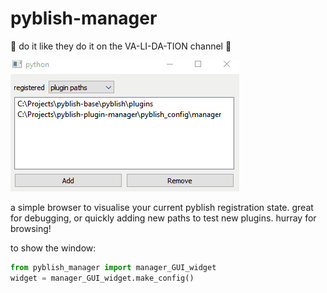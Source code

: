 # pyblish-manager
🎵 do it like they do it on the VA-LI-DA-TION channel 🎵

![gif of the tool in action](docs/pyblish_manager_demo.gif)

a simple browser to visualise your current pyblish registration state.
great for debugging, or quickly adding new paths to test new plugins. 
hurray for browsing!

to show the window:
```python
from pyblish_manager import manager_GUI_widget
widget = manager_GUI_widget.make_config()
```
